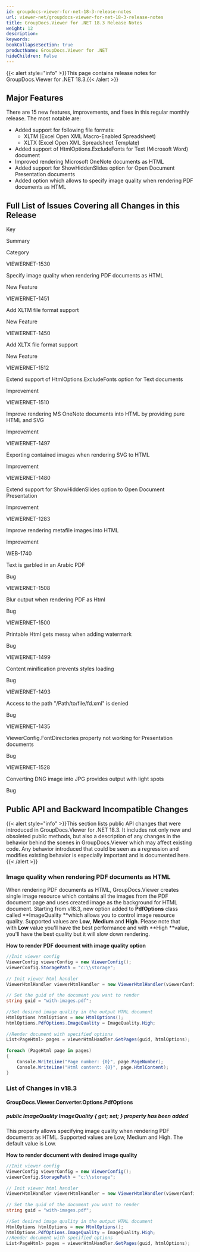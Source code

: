 ```yaml
---
id: groupdocs-viewer-for-net-18-3-release-notes
url: viewer-net/groupdocs-viewer-for-net-18-3-release-notes
title: GroupDocs.Viewer for .NET 18.3 Release Notes
weight: 12
description: 
keywords: 
bookCollapseSection: true
productName: GroupDocs.Viewer for .NET
hideChildren: False
---
```

{{< alert style="info" >}}This page contains release notes for GroupDocs.Viewer for .NET 18.3.{{< /alert >}}

## Major Features

There are 15 new features, improvements, and fixes in this regular monthly release. The most notable are:

*   Added support for following file formats:  
    *   XLTM (Excel Open XML Macro-Enabled Spreadsheet) 
    *   XLTX (Excel Open XML Spreadsheet Template)
*   Added support of HtmlOptions.ExcludeFonts for Text (Microsoft Word) document
*   Improved rendering Microsoft OneNote documents as HTML
*   Added support for ShowHiddenSlides option for Open Document Presentation documents
*   Added option which allows to specify image quality when rendering PDF documents as HTML

## Full List of Issues Covering all Changes in this Release

Key

Summary

Category

VIEWERNET-1530

Specify image quality when rendering PDF documents as HTML

New Feature

VIEWERNET-1451

Add XLTM file format support

New Feature

VIEWERNET-1450

Add XLTX file format support

New Feature

VIEWERNET-1512

Extend support of HtmlOptions.ExcludeFonts option for Text documents

Improvement

VIEWERNET-1510

Improve rendering MS OneNote documents into HTML by providing pure HTML and SVG

Improvement

VIEWERNET-1497

Exporting contained images when rendering SVG to HTML

Improvement

VIEWERNET-1480

Extend support for ShowHiddenSlides option to Open Document Presentation

Improvement

VIEWERNET-1283

Improve rendering metafile images into HTML

Improvement

WEB-1740

Text is garbled in an Arabic PDF

Bug

VIEWERNET-1508

Blur output when rendering PDF as Html

Bug

VIEWERNET-1500

Printable Html gets messy when adding watermark

Bug

VIEWERNET-1499

Content minification prevents styles loading

Bug

VIEWERNET-1493

Access to the path "/Path/to/file/fd.xml" is denied

Bug

VIEWERNET-1435

ViewerConfig.FontDirectories property not working for Presentation documents

Bug

VIEWERNET-1528

Converting DNG image into JPG provides output with light spots

Bug

## Public API and Backward Incompatible Changes

{{< alert style="info" >}}This section lists public API changes that were introduced in GroupDocs.Viewer for .NET 18.3. It includes not only new and obsoleted public methods, but also a description of any changes in the behavior behind the scenes in GroupDocs.Viewer which may affect existing code. Any behavior introduced that could be seen as a regression and modifies existing behavior is especially important and is documented here.{{< /alert >}}

### Image quality when rendering PDF documents as HTML

When rendering PDF documents as HTML, GroupDocs.Viewer creates single image resource which contains all the images from the PDF document page and uses created image as the background for HTML document. Starting from v18.3, new option added to **PdfOptions** class called **ImageQuality **which allows you to control image resource quality. Supported values are **Low**, **Medium** and **High**. Please note that with **Low** value you'll have the best performance and with **High **value, you'll have the best quality but it will slow down rendering. 

**How to render PDF document with image quality option**

```csharp
//Init viewer config
ViewerConfig viewerConfig = new ViewerConfig();
viewerConfig.StoragePath = "c:\\storage";
  
// Init viewer html handler
ViewerHtmlHandler viewerHtmlHandler = new ViewerHtmlHandler(viewerConfig);
  
// Set the guid of the document you want to render
string guid = "with-images.pdf";
  
//Set desired image quality in the output HTML document
HtmlOptions htmlOptions = new HtmlOptions();
htmlOptions.PdfOptions.ImageQuality = ImageQuality.High;
 
//Render document with specified options
List<PageHtml> pages = viewerHtmlHandler.GetPages(guid, htmlOptions);
  
foreach (PageHtml page in pages)
{
    Console.WriteLine("Page number: {0}", page.PageNumber);
    Console.WriteLine("Html content: {0}", page.HtmlContent);
}
```

### List of Changes in v18.3

#### GroupDocs.Viewer.Converter.Options.PdfOptions

##### public ImageQuality ImageQuality { get; set; } property has been added

This property allows specifying image quality when rendering PDF documents as HTML. Supported values are Low, Medium and High. The default value is Low.

**How to render document with desired image quality**

```csharp
//Init viewer config
ViewerConfig viewerConfig = new ViewerConfig();
viewerConfig.StoragePath = "c:\\storage";
 
// Init viewer html handler
ViewerHtmlHandler viewerHtmlHandler = new ViewerHtmlHandler(viewerConfig);
 
// Set the guid of the document you want to render
string guid = "with-images.pdf";
 
//Set desired image quality in the output HTML document
HtmlOptions htmlOptions = new HtmlOptions();
htmlOptions.PdfOptions.ImageQuality = ImageQuality.High;
//Render document with specified options
List<PageHtml> pages = viewerHtmlHandler.GetPages(guid, htmlOptions);
```
